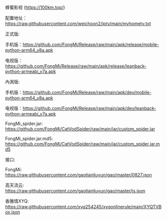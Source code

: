 蜂蜜影视 (https://100km.top/)

配置地址：https://raw.githubusercontent.com/weichoon2/iptv/main/myhometv.txt

正式版:

手机版：https://github.com/FongMi/Release/raw/main/apk/release/mobile-python-arm64_v8a.apk

电视版：https://github.com/FongMi/Release/raw/main/apk/release/leanback-python-armeabi_v7a.apk

內測版:

手机版：https://github.com/FongMi/Release/raw/main/apk/dev/mobile-python-arm64_v8a.apk

电视版：https://github.com/FongMi/Release/raw/main/apk/dev/leanback-python-armeabi_v7a.apk

FongMi_spider.jar: https://github.com/FongMi/CatVodSpider/raw/main/jar/custom_spider.jar

FongMi_spider.jar.md5: https://github.com/FongMi/CatVodSpider/raw/main/jar/custom_spider.jar.md5

接口:

FongMi: https://raw.githubusercontent.com/gaotianliuyun/gao/master/0827.json

高天流云: https://raw.githubusercontent.com/gaotianliuyun/gao/master/js.json

香雅情XYQ: https://raw.githubusercontent.com/xyq254245/xyqonlinerule/main/XYQTVBox.json
